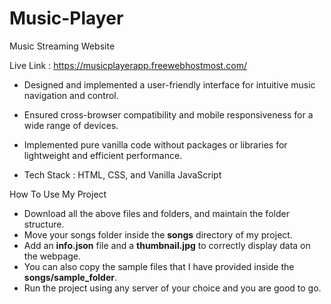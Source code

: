 # Music-Player
Music Streaming Website

Live Link : https://musicplayerapp.freewebhostmost.com/

- Designed and implemented a user-friendly interface for intuitive music navigation and control.
- Ensured cross-browser compatibility and mobile responsiveness for a wide range of devices.
- Implemented pure vanilla code without packages or libraries for lightweight and efficient performance.

- Tech Stack : HTML, CSS, and Vanilla JavaScript

How To Use My Project

- Download all the above files and folders, and maintain the folder structure.
- Move your songs folder inside the **songs** directory of my project.
- Add an **info.json** file and a **thumbnail.jpg** to correctly display data on the webpage.
- You can also copy the sample files that I have provided inside the **songs/sample_folder**.
- Run the project using any server of your choice and you are good to go.

